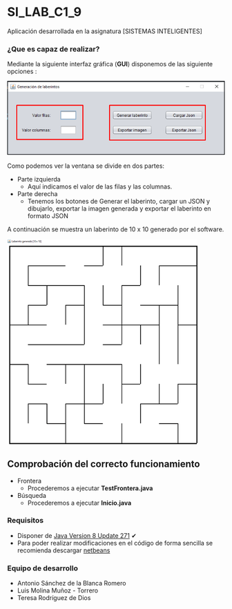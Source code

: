 # SI_LAB_C1_9
Aplicación desarrollada en la asignatura [SISTEMAS INTELIGENTES]

### ¿Que es capaz de realizar?
Mediante la siguiente interfaz gráfica (**GUI**) disponemos de las siguiente opciones :

![Imagen del software1](https://github.com/molinem/SI_LAB_C1_9/blob/main/Software_1.png)

Como podemos ver la ventana se divide en dos partes:
 * Parte izquierda
   * Aquí indicamos el valor de las filas y las columnas.
 * Parte derecha
   * Tenemos los botones de Generar el laberinto, cargar un JSON y dibujarlo, exportar la imagen generada y exportar el laberinto en formato JSON
     
A continuación se muestra un laberinto de 10 x 10 generado por el software.

![Imagen del software2](https://github.com/molinem/SI_LAB_C1_9/blob/main/Software_2.png)

## Comprobación del correcto funcionamiento
* Frontera
  * Procederemos a ejecutar **TestFrontera.java**
* Búsqueda
  * Procederemos a ejecutar **Inicio.java**

### Requisitos 

* Disponer de [Java Version 8 Update 271](https://www.java.com/es/download/manual.jsp) ✔
* Para poder realizar modificaciones en el código de forma sencilla se recomienda descargar [netbeans](https://netbeans.org/downloads/old/8.0/)

### Equipo de desarrollo

- Antonio Sánchez de la Blanca Romero
- Luis Molina Muñoz - Torrero
- Teresa Rodríguez de Dios
